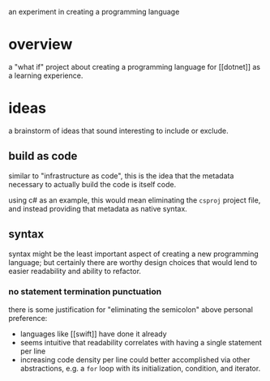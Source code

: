an experiment in creating a programming language

# overview
a "what if" project about creating a programming language for [[dotnet]] as a learning experience.

# ideas
a brainstorm of ideas that sound interesting to include or exclude.

## build as code
similar to "infrastructure as code", this is the idea that the metadata necessary to actually build the code is itself code.

using c# as an example, this would mean eliminating the `csproj` project file, and instead providing that metadata as native syntax.

## syntax
syntax might be the least important aspect of creating a new programming language; but certainly there are worthy design choices that would lend to easier readability and ability to refactor.

### no statement termination punctuation
there is some justification for "eliminating the semicolon" above personal preference:
- languages like [[swift]] have done it already
- seems intuitive that readability correlates with having a single statement per line
- increasing code density per line could better accomplished via other abstractions, e.g. a `for` loop with its initialization, condition, and iterator.
